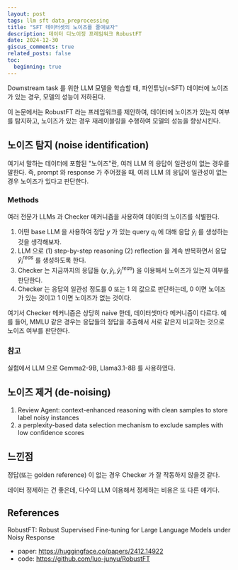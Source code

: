 ```yaml
---
layout: post
tags: llm sft data_preprocessing
title: "SFT 데이터셋의 노이즈를 줄여보자"
description: 데이터 디노이징 프레임워크 RobustFT
date: 2024-12-30
giscus_comments: true
related_posts: false
toc:
  beginning: true
---
```


Downstream task 를 위한 LLM 모델을 학습할 때, 파인튜닝(=SFT) 데이터에 노이즈가 있는 경우, 모델의 성능이 저하된다.

이 논문에서는 RobustFT 라는 프레임워크를 제안하여, 데이터에 노이즈가 있는지 여부를 탐지하고, 노이즈가 있는 경우 재레이블링을 수행하여 모델의 성능을 향상시킨다.

## 노이즈 탐지 (noise identification)

여기서 말하는 데이터에 포함된 "노이즈"란, 여러 LLM 의 응답이 일관성이 없는 경우를 말한다. 즉, prompt 와 response 가 주어졌을 때, 여러 LLM 의 응답이 일관성이 없는 경우 노이즈가 있다고 판단한다.

### Methods

여러 전문가 LLMs 과 Checker 메커니즘을 사용하여 데이터의 노이즈를 식별한다.

1. 어떤 base LLM 을 사용하여 정답 $y$ 가 있는 query $q_i$ 에 대해 응답 $\hat{y}_i$ 를 생성하는 것을 생각해보자.
2. LLM 으로 (1) step-by-step reasoning (2) reflection 을 계속 반복하면서 응답 $\hat{y}^{reas}_i$ 를 생성하도록 한다.
3. Checker 는 지금까지의 응답들 ($y,\hat{y}_i, \hat{y}^{reas}_i$) 을 이용해서 노이즈가 있는지 여부를 판단한다.
4. Checker 는 응답의 일관성 정도를 0 또는 1 의 값으로 판단하는데, 0 이면 노이즈가 있는 것이고 1 이면 노이즈가 없는 것이다.

여기서 Checker 메커니즘은 상당히 naive 한데, 데이터셋마다 메커니즘이 다르다. 
예를 들어, MMLU 같은 경우는 응답들의 정답을 추출해서 서로 같은지 비교하는 것으로 노이즈 여부를 판단한다.

### 참고

실험에서 LLM 으로 Gemma2-9B, Llama3.1-8B 를 사용하였다.



## 노이즈 제거 (de-noising)

1. Review Agent: context-enhanced reasoning with clean samples to store label noisy instances
2. a perplexity-based data selection mechanism to exclude samples with low confidence scores


## 느낀점

정답(또는 golden reference) 이 없는 경우 Checker 가 잘 작동하지 않을것 같다.

데이터 정제하는 건 좋은데, 다수의 LLM 이용해서 정제하는 비용은 또 다른 얘기다.

## References

RobustFT: Robust Supervised Fine-tuning for Large Language Models under Noisy Response

- paper: https://huggingface.co/papers/2412.14922
- code: https://github.com/luo-junyu/RobustFT